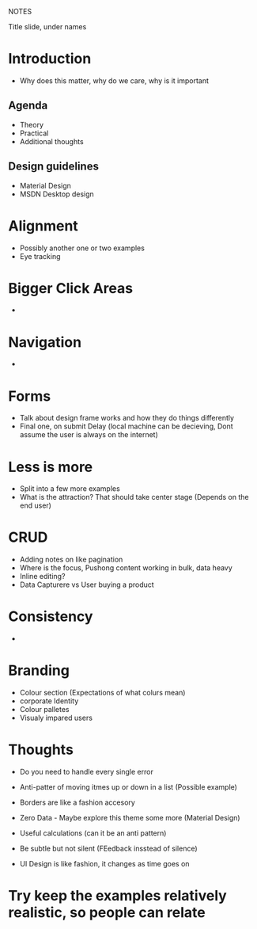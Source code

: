 NOTES

Title slide, under names

# Introduction
* Why does this matter, why do we care, why is it important


## Agenda
* Theory
* Practical
* Additional thoughts      


## Design guidelines
* Material Design
* MSDN Desktop design



# Alignment
* Possibly another one or two examples 
* Eye tracking

# Bigger Click Areas
* 

# Navigation
* 

# Forms
* Talk about design frame works and how they do things differently
* Final one, on submit Delay (local machine can be decieving, Dont assume the user is always on the internet)

# Less is more
* Split into a few more examples
* What is the attraction? That should take center stage (Depends on the end user)

# CRUD
* Adding notes on like pagination
* Where is the focus, Pushong content working in bulk, data heavy
* Inline editing?
* Data Capturere vs User buying a product


# Consistency
* 

# Branding
* Colour section (Expectations of what colurs mean)
* corporate Identity
* Colour palletes 
* Visualy impared users


# Thoughts
* Do you need to handle every single error
* Anti-patter of moving itmes up or down in a list (Possible example)
* Borders are like a fashion accesory
* Zero Data - Maybe explore this theme some more (Material Design)
* Useful calculations (can it be an anti pattern)
* Be subtle but not silent (FEedback insstead of silence)



* UI Design is like fashion, it changes as time goes on

# Try keep the examples relatively realistic, so people can relate